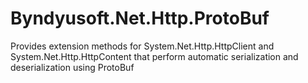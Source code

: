 # Byndyusoft.Net.Http.ProtoBuf
Provides extension methods for System.Net.Http.HttpClient and System.Net.Http.HttpContent that perform automatic serialization and deserialization using ProtoBuf
